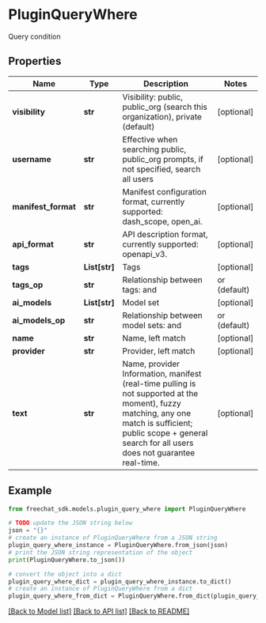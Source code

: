 # PluginQueryWhere

Query condition

## Properties

Name | Type | Description | Notes
------------ | ------------- | ------------- | -------------
**visibility** | **str** | Visibility: public, public_org (search this organization), private (default) | [optional] 
**username** | **str** | Effective when searching public, public_org prompts, if not specified, search all users | [optional] 
**manifest_format** | **str** | Manifest configuration format, currently supported: dash_scope, open_ai. | [optional] 
**api_format** | **str** | API description format, currently supported: openapi_v3. | [optional] 
**tags** | **List[str]** | Tags | [optional] 
**tags_op** | **str** | Relationship between tags: and | or (default) | [optional] 
**ai_models** | **List[str]** | Model set | [optional] 
**ai_models_op** | **str** | Relationship between model sets: and | or (default) | [optional] 
**name** | **str** | Name, left match | [optional] 
**provider** | **str** | Provider, left match | [optional] 
**text** | **str** | Name, provider Information, manifest (real-time pulling is not supported at the moment), fuzzy matching, any one match is sufficient; public scope + general search for all users does not guarantee real-time. | [optional] 

## Example

```python
from freechat_sdk.models.plugin_query_where import PluginQueryWhere

# TODO update the JSON string below
json = "{}"
# create an instance of PluginQueryWhere from a JSON string
plugin_query_where_instance = PluginQueryWhere.from_json(json)
# print the JSON string representation of the object
print(PluginQueryWhere.to_json())

# convert the object into a dict
plugin_query_where_dict = plugin_query_where_instance.to_dict()
# create an instance of PluginQueryWhere from a dict
plugin_query_where_from_dict = PluginQueryWhere.from_dict(plugin_query_where_dict)
```
[[Back to Model list]](../README.md#documentation-for-models) [[Back to API list]](../README.md#documentation-for-api-endpoints) [[Back to README]](../README.md)


